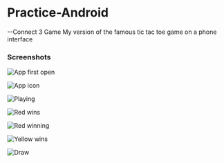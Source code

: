 # Practice-Android
--Connect 3 Game
My version of the famous tic tac toe game on a phone interface

### Screenshots

 ![App first open](https://github.com/memo2036/Practice-Android/blob/master/ConnectGame/Screenshots/Home.jpeg "app's empty board")
 
 ![App icon](https://github.com/memo2036/Practice-Android/blob/master/ConnectGame/Screenshots/App%20Icon.jpeg "The icon of the app")
 
 ![Playing](https://github.com/memo2036/Practice-Android/blob/master/ConnectGame/Screenshots/playing.jpeg "While playing")
 
 ![Red wins](https://github.com/memo2036/Practice-Android/blob/master/ConnectGame/Screenshots/Red%20wins-.jpeg "Red wins")
  
 ![Red winning](https://github.com/memo2036/Practice-Android/blob/master/ConnectGame/Screenshots/Red%20wins.jpeg "Red's winning")
 
 ![Yellow wins](https://github.com/memo2036/Practice-Android/blob/master/ConnectGame/Screenshots/Yellow%20wins.jpeg "yellow wins")
 
 ![Draw](https://github.com/memo2036/Practice-Android/blob/master/ConnectGame/Screenshots/draw.jpeg "draw")
